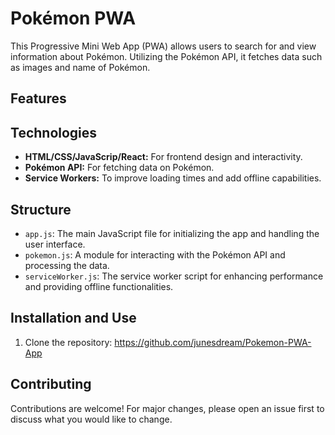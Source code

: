# Pokémon PWA

This Progressive Mini Web App (PWA) allows users to search for and view information about Pokémon. Utilizing the Pokémon API, it fetches data such as images and name of Pokémon. 
## Features


## Technologies

- **HTML/CSS/JavaScrip/React:** For frontend design and interactivity.
- **Pokémon API:** For fetching data on Pokémon.
- **Service Workers:** To improve loading times and add offline capabilities.

## Structure

- `app.js`: The main JavaScript file for initializing the app and handling the user interface.
- `pokemon.js`: A module for interacting with the Pokémon API and processing the data.
- `serviceWorker.js`: The service worker script for enhancing performance and providing offline functionalities.

## Installation and Use

1. Clone the repository: https://github.com/junesdream/Pokemon-PWA-App

## Contributing

Contributions are welcome! For major changes, please open an issue first to discuss what you would like to change.


